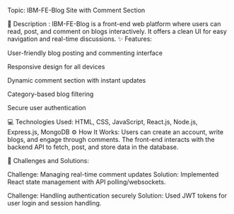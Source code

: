Topic: IBM-FE-Blog Site with Comment Section

📝 Description :
IBM-FE-Blog is a front-end web platform where users can read, post, and comment on blogs interactively. It offers a clean UI for easy navigation and real-time discussions.
✨ Features:

User-friendly blog posting and commenting interface

Responsive design for all devices

Dynamic comment section with instant updates

Category-based blog filtering

Secure user authentication

💻 Technologies Used:
HTML, CSS, JavaScript, React.js, Node.js, Express.js, MongoDB
⚙️ How It Works:
Users can create an account, write blogs, and engage through comments. The front-end interacts with the backend API to fetch, post, and store data in the database.

🚧 Challenges and Solutions:

Challenge: Managing real-time comment updates
Solution: Implemented React state management with API polling/websockets.

Challenge: Handling authentication securely
Solution: Used JWT tokens for user login and session handling.



